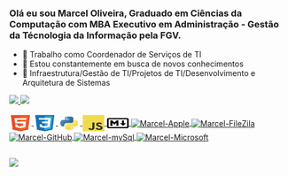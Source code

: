 ### Olá eu sou Marcel Oliveira, Graduado em Ciências da Computação com MBA Executivo em Administração - Gestão da Técnologia da Informação pela FGV.

- 🔭 Trabalho como Coordenador de Serviços de TI
- 🌱 Estou constantemente em busca de novos conhecimentos
- 💪 Infraestrutura/Gestão de TI/Projetos de TI/Desenvolvimento e Arquitetura de Sistemas

<div aling ="center">
<a href="https://github.com/br-marcel-oliveira">
<img height="200
em"src="https://github-readme-stats.vercel.app/api?username=br-marcel-oliveira&show_icons=true&theme=dracula&include_all_commits=ture&count_private=ture"/>
<img height="200em"src="https://github-readme-stats.vercel.app/api/top-langs/?username=br-marcel-oliveira&layout=compact&langs_count=10&theme=dracula"/>
</div>

<div style="Display: inline_block"><br>
<img align="center" alt="Marcel-HMTL" height ="30" width="40"src="https://raw.githubusercontent.com/devicons/devicon/master/icons/html5/html5-original.svg">
<img align="center" alt="Marcel-CSS" height ="30" width="40"src="https://raw.githubusercontent.com/devicons/devicon/master/icons/css3/css3-original.svg">
<img align="center" alt="Marcel-Python" height ="30" width="40"src="https://raw.githubusercontent.com/devicons/devicon/master/icons/python/python-original.svg">
<img align="center" alt="Marcel-JS" height ="30" width="40"src="https://raw.githubusercontent.com/devicons/devicon/master/icons/javascript/javascript-original.svg">
<img align="center" alt="Marcel-Markdown" height ="30" width="40"src="https://raw.githubusercontent.com/devicons/devicon/master/icons/markdown/markdown-original.svg">
<img align="center" alt="Marcel-Apple" height ="30" width = "40" src="https://cdn.jsdelivr.net/gh/devicons/devicon/icons/apple/apple-original.svg"/> 
<img align="center" alt="Marcel-FileZila" height ="30" width = "40" src="https://cdn.jsdelivr.net/gh/devicons/devicon/icons/filezilla/filezilla-plain.svg"/>
<img align="center" alt="Marcel-GitHub" height ="30" width = "40" src="https://icongr.am/devicon/github-original-wordmark.svg?size=128&color=ff0000"/> 
<img align="center" alt="Marcel-mySql" height ="30" width = "40" src="https://cdn.jsdelivr.net/gh/devicons/devicon/icons/mysql/mysql-original-wordmark.svg"/> 
<img align="center" alt="Marcel-Microsoft" height ="30" width = "40" src="https://cdn.jsdelivr.net/gh/devicons/devicon/icons/windows8/windows8-original.svg"/>
</div>

##
<div>
 <a href="https://br.linkedin.com/in/marceloliveira" target="_blank"><img src="https://img.shields.io/badge/-LinkedIn-%230077B5?style=for-the-badge&logo=linkedin&logoColor=white" target="_blank"></a> 
</div>




<!--
**br-marcel-oliveira/br-marcel-oliveira** is a ✨ _special_ ✨ repository because its `README.md` (this file) appears on your GitHub profile.

Here are some ideas to get you started:

- 🔭 I’m currently working on ...
- 🌱 I’m currently learning ...
- 👯 I’m looking to collaborate on ...
- 🤔 I’m looking for help with ...
- 💬 Ask me about ...
- 📫 How to reach me: ...
- 😄 Pronouns: ...
- ⚡ Fun fact: ...
-->


